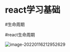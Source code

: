 # react学习基础

#生命周期

#react生命周期

![image-20220116212952629](C:\Users\22460\AppData\Roaming\Typora\typora-user-images\image-20220116212952629.png)
